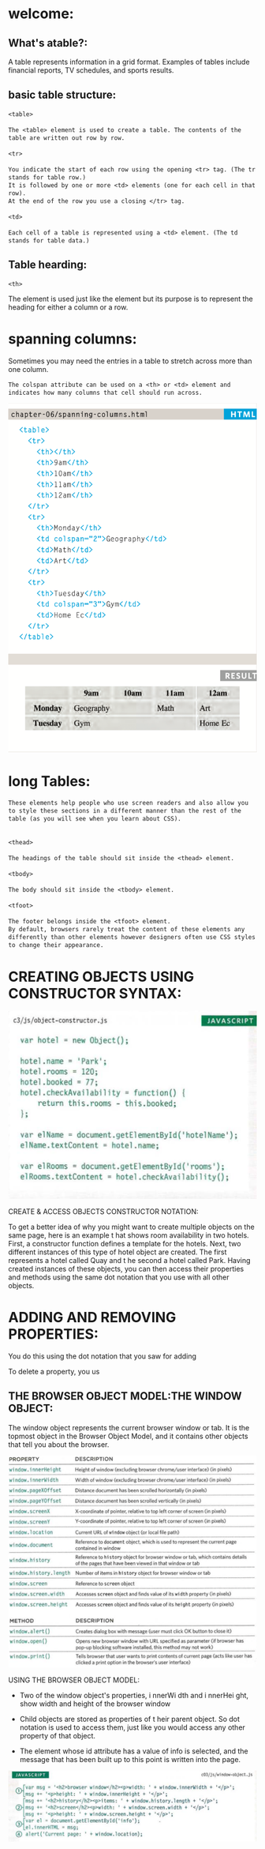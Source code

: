 # welcome:

## What's atable?:

A table represents information in a grid format. Examples of tables include financial reports, TV schedules, and sports results.


## basic table structure:

```
<table>

The <table> element is used to create a table. The contents of the table are written out row by row.

<tr>

You indicate the start of each row using the opening <tr> tag. (The tr stands for table row.)
It is followed by one or more <td> elements (one for each cell in that row).
At the end of the row you use a closing </tr> tag.

<td>

Each cell of a table is represented using a <td> element. (The td stands for table data.)

```


## Table hearding:

```
<th>
```
The <th> element is used just like the <td> element but its purpose is to represent the heading for either a column or a row.

# spanning columns:

Sometimes you may need the entries in a table to stretch across more than one column.
```
The colspan attribute can be used on a <th> or <td> element and indicates how many columns that cell should run across.
```

![](img/ooop.png)

# long Tables:
```
These elements help people who use screen readers and also allow you to style these sections in a different manner than the rest of the table (as you will see when you learn about CSS).


<thead>

The headings of the table should sit inside the <thead> element.

<tbody>

The body should sit inside the <tbody> element.

<tfoot>

The footer belongs inside the <tfoot> element.
By default, browsers rarely treat the content of these elements any differently than other elements however designers often use CSS styles to change their appearance.

```

 # CREATING OBJECTS USING CONSTRUCTOR SYNTAX:


![](img/ggg.png)

 CREATE & ACCESS OBJECTS CONSTRUCTOR NOTATION:


To get a better idea of why you might want to create multiple objects on the same page, here is an example t hat shows room availability in two hotels.
First, a constructor function defines a template for the hotels. Next, two different instances
of this type of hotel object are created. The first represents
a hotel called Quay and t he second a hotel called Park.
Having created instances of these objects, you can then access their properties and methods using the same dot notation that you use with all other objects.


#  ADDING AND REMOVING PROPERTIES:

You do this using the dot notation that you saw for adding

To delete a property, you us


##  THE BROWSER OBJECT MODEL:THE WINDOW OBJECT:

The window object represents the current browser window or tab. It is the topmost object in the Browser Object Model, and it contains other objects that tell you about the browser.

![](img/aza.png)

USING THE BROWSER OBJECT MODEL:

* Two of the window object's
properties, i nnerWi dth and
i nnerHei ght, show width and height of the browser window

* Child objects are stored as properties of t heir parent object. So dot notation is used to access them, just like you would access any other property of that object.

* The element whose id attribute has a value of info is selected, and the message that has been built up to this point is written into the page.


![](img/kjl.png)
